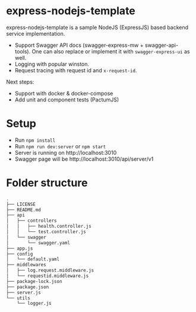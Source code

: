 # express-nodejs-template

express-nodejs-template is a sample NodeJS (ExpressJS) based backend service implementation.

* Support Swagger API docs (swagger-express-mw + swagger-api-tools). One can also replace or implement it with `swagger-express-ui` as well.
* Logging with popular winston.
* Request tracing with request id and `x-request-id`.

Next steps:
* Support with docker & docker-compose
* Add unit and component tests (PactumJS)

# Setup

* Run `npm install`
* Run `npm run dev:server` or `npm start`
* Server is running on http://localhost:3010
* Swagger page will be http://localhost:3010/api/server/v1

# Folder structure

```sh
.
├── LICENSE
├── README.md
├── api
│   ├── controllers
│   │   ├── health.controller.js
│   │   └── test.controller.js
│   └── swagger
│       └── swagger.yaml
├── app.js
├── config
│   └── default.yaml
├── middlewares
│   ├── log.request.middleware.js
│   └── requestid.middleware.js
├── package-lock.json
├── package.json
├── server.js
└── utils
    └── logger.js
```
